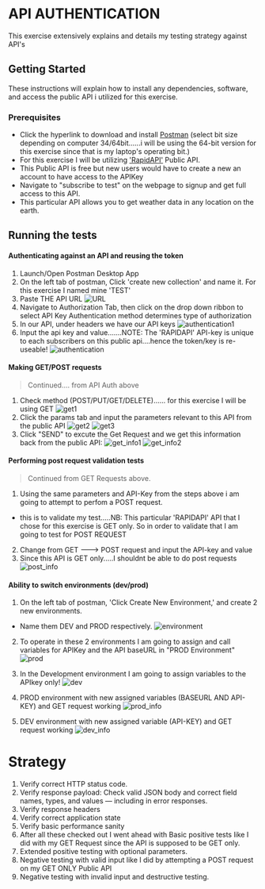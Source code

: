 # API AUTHENTICATION

This exercise extensively explains and details my testing strategy against API's

## Getting Started

These instructions will explain how to install any dependencies, software, and access the public API i utilized for this exercise.

### Prerequisites
* Click the hyperlink to download and install <a href="https://www.postman.com/downloads/" target="_blank">Postman</a> (select bit size depending on computer 34/64bit......i will be using the 64-bit version for this exercise since that is my laptop's operating bit.)
* For this exercise I will be utilizing <a href="https://rapidapi.com/community/api/open-weather-map/" target="_blank">'RapidAPI'</a> Public API.
* This Public API is free but new users would have to create a new an account to have access to the APIKey
* Navigate to "subscribe to test" on the webpage to signup and get full access to this API.
* This particular API allows you to get weather data in any location on the earth.


## Running the tests
#### Authenticating against an API and reusing the token
1. Launch/Open Postman Desktop App
2.  On the left tab of postman, Click 'create new collection' and name it. For this exercise I named mine 'TEST'
3. Paste THE API URL
![URL](https://github.com/olaniyitokks/MYAPIAUTH/blob/main/images/URL.PNG)
4. Navigate to Authorization Tab, then click on the drop down ribbon to select API Key 
Authentication method determines type of authorization 
5. In our API, under headers we have our API keys
![authentication1](https://github.com/olaniyitokks/MYAPIAUTH/blob/main/images/Authentication1.PNG)
6. Input the api key and value.......NOTE: The 'RAPIDAPI' API-key is unique to each subscribers on this public api....hence the token/key is re-useable!
![authentication](https://github.com/olaniyitokks/MYAPIAUTH/blob/main/images/authentication.PNG)

#### Making GET/POST requests
>Continued.... from API Auth above
1. Check method (POST/PUT/GET/DELETE)...... for this exercise I will be using GET
![get1](https://github.com/olaniyitokks/MYAPIAUTH/blob/main/images/get1.PNG)
2. Click the params tab and input the parameters relevant to this API from the public API
![get2](https://github.com/olaniyitokks/MYAPIAUTH/blob/main/images/get2.PNG)
![get3](https://github.com/olaniyitokks/MYAPIAUTH/blob/main/images/get3.PNG)
3. Click "SEND" to excute the Get Request and we get this information back from the public API:
![get_info1](https://github.com/olaniyitokks/MYAPIAUTH/blob/main/images/get_info1.PNG)
![get_info2](https://github.com/olaniyitokks/MYAPIAUTH/blob/main/images/get_info2.PNG)


#### Performing post request validation tests
>Continued from GET Requests above.
1. Using the same parameters and API-Key from the steps above i am going to attempt to perfom a POST request.
* this is to validate my test.....NB: This particular 'RAPIDAPI' API that I chose for this exercise is GET only. So in order to validate that I am going to test for POST REQUEST
2. Change from GET ---> POST request and input the API-key and value 
3. Since this API is GET only.....I shouldnt be able to do post requests
![post_info](https://github.com/olaniyitokks/MYAPIAUTH/blob/main/images/post_info.PNG)


#### Ability to switch environments (dev/prod)
1. On the left tab of postman, 'Click Create New Environment,' and create 2 new environments.
* Name them DEV and PROD respectively.
![environment](https://github.com/olaniyitokks/MYAPIAUTH/blob/main/images/environments.PNG)

2. To operate in these 2 environments I am going to assign and call variables for APIKey and the API baseURL in "PROD Environment"
![prod](https://github.com/olaniyitokks/MYAPIAUTH/blob/main/images/prod.PNG)

4. In the Development environment I am going to assign variables to the APIkey only!
![dev](https://github.com/olaniyitokks/MYAPIAUTH/blob/main/images/dev.PNG)
5. PROD environment with new assigned variables (BASEURL AND API-KEY) and GET request working
![prod_info](https://github.com/olaniyitokks/MYAPIAUTH/blob/main/images/prod_info.PNG)
6. DEV environment with new assigned variable (API-KEY) and GET request working 
![dev_info](https://github.com/olaniyitokks/MYAPIAUTH/blob/main/images/dev_info.PNG)

# Strategy
1. Verify correct HTTP status code.
2. Verify response payload: Check valid JSON body and correct field names, types, and values — including in error responses.
3.  Verify response headers
4.  Verify correct application state
5.  Verify basic performance sanity
6.  After all these checked out I went ahead with Basic positive tests like I did with my GET Request since the API is supposed to be GET only.
7.  Extended positive testing with optional parameters.
8.  Negative testing with valid input like I did by attempting a POST request on my GET ONLY Public API
9.  Negative testing with invalid input and destructive testing.
